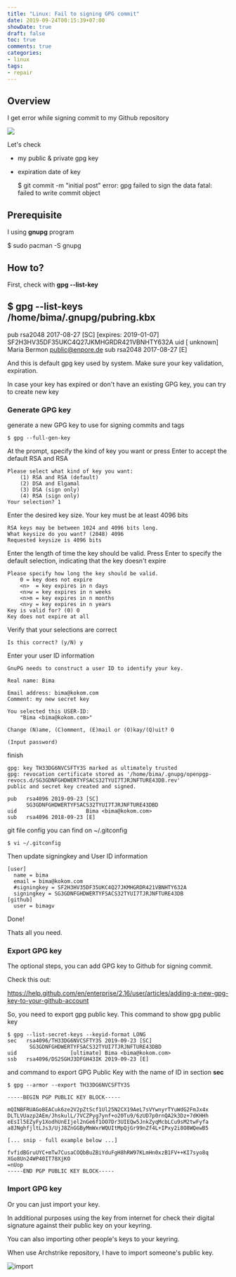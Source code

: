 ```yaml
---
title: "Linux: Fail to signing GPG commit"
date: 2019-09-24T00:15:39+07:00
showDate: true
draft: false
toc: true
comments: true
categories:
- linux
tags:
- repair
---
```


## Overview
I get error while signing commit to my Github repository

![](https://res.cloudinary.com/bimagv/image/upload/v1603375939/2019-09/2019-09-24img1_xlyj6o.png)

Let's check

- my public & private gpg key
- expiration date of key

  $ git commit -m "initial post"
  error: gpg failed to sign the data
  fatal: failed to write commit object

## Prerequisite
I using **gnupg** program

  $ sudo pacman -S gnupg


## How to?
First, check with **gpg --list-key**

  $ gpg --list-keys
  /home/bima/.gnupg/pubring.kbx
  -----------------------------
  pub   rsa2048 2017-08-27 [SC] [expires: 2019-01-07]
        SF2H3HV35DF35UKC4Q27JKMHGRDR421VBNHTY632A
  uid           [ unknown] Maria Bermon <public@enpore.de>
  sub   rsa2048 2017-08-27 [E]

And this is default gpg key used by system. Make sure your key validation, expiration.

In case your key has expired or don't have an existing GPG key, you can try to create new key

### Generate GPG key 

generate a new GPG key to use for signing commits and tags

    $ gpg --full-gen-key

At the prompt, specify the kind of key you want or press Enter to accept the default RSA and RSA

    Please select what kind of key you want:
        (1) RSA and RSA (default)
        (2) DSA and Elgamal
        (3) DSA (sign only)
        (4) RSA (sign only)
    Your selection? 1

Enter the desired key size. Your key must be at least 4096 bits

    RSA keys may be between 1024 and 4096 bits long.
    What keysize do you want? (2048) 4096
    Requested keysize is 4096 bits

Enter the length of time the key should be valid. Press Enter to specify the default selection, indicating that the key doesn't expire

    Please specify how long the key should be valid.
        0 = key does not expire
        <n>  = key expires in n days
        <n>w = key expires in n weeks
        <n>m = key expires in n months
        <n>y = key expires in n years
    Key is valid for? (0) 0
    Key does not expire at all

Verify that your selections are correct

    Is this correct? (y/N) y

Enter your user ID information

    GnuPG needs to construct a user ID to identify your key.

    Real name: Bima

    Email address: bima@kokom.com
    Comment: my new secret key

    You selected this USER-ID:
        "Bima <bima@kokom.com>"

    Change (N)ame, (C)omment, (E)mail or (O)kay/(Q)uit? O

    (Input password)

finish

    gpg: key TH33DG6NVCSFTY3S marked as ultimately trusted
    gpg: revocation certificate stored as '/home/bima/.gnupg/openpgp-revocs.d/SG3GDNFGHDWERTYFSACS32TYUI7TJRJNFTURE43DB.rev'
    public and secret key created and signed.

    pub   rsa4096 2019-09-23 [SC]
          SG3GDNFGHDWERTYFSACS32TYUI7TJRJNFTURE43DBD
    uid                      Bima <bima@kokom.com>
    sub   rsa4096 2018-09-23 [E]

git file config you can find on ~/.gitconfig

    $ vi ~/.gitconfig

Then update signingkey and User ID information

    [user]
      name = bima
      email = bima@kokom.com
      #signingkey = SF2H3HV35DF35UKC4Q27JKMHGRDR421VBNHTY632A
      signingkey = SG3GDNFGHDWERTYFSACS32TYUI7TJRJNFTURE43DB
    [github]
      user = bimagv

Done!

Thats all you need.

### Export GPG key

The optional steps, you can add GPG key to Github for signing commit. 

Check this out:

https://help.github.com/en/enterprise/2.16/user/articles/adding-a-new-gpg-key-to-your-github-account

So, you need to export gpg public key. This command to show gpg public key

    $ gpg --list-secret-keys --keyid-format LONG
    sec   rsa4096/TH33DG6NVCSFTY3S 2019-09-23 [SC]
           SG3GDNFGHDWERTYFSACS32TYUI7TJRJNFTURE43DBD
    uid                 [ultimate] Bima <bima@kokom.com>
    ssb   rsa4096/DS2SGHJ3DFGH43IK 2019-09-23 [E]

and command to export GPG Public Key with the name of ID in section **sec**

    $ gpg --armor --export TH33DG6NVCSFTY3S

    -----BEGIN PGP PUBLIC KEY BLOCK-----

    mQINBFRUAGoBEACuk6ze2V2pZtScf1Ul25N2CX19AeL7sVYwnyrTYuWdG2FmJx4x
    DLTLVUazp2AEm/JhskulL/7VCZPyg7ynf+o20Tu9/6zUD7p0rnQA2k3Dz+7dKHHh
    eEsIl5EZyFy1XodhUnEIjel2nGe6f1OO7Dr3UIEQw5JnkZyqMcbLCu9sM2twFyfa
    a8JNghfjltLJs3/UjJ8ZnGGByMmWxrWQUItMpQjGr99nZf4L+IPxy2i8O8WQewB5

    [... snip - full example below ...]

    fvfidBGruUYC+mTw7CusaCOQbBuZBiYduFgH8hRW97KLmHn0xzB1FV++KI7syo8q
    XGo8Un24WP40IT78XjKO
    =nUop
    -----END PGP PUBLIC KEY BLOCK-----

### Import GPG key
Or you can just import your key.

In additional purposes using the key from internet for check their digital signature against their public key on your keyring. 

You can also importing other people's keys to your keyring. 

When use Archstrike repository, I have to import someone's public key.

![import](https://res.cloudinary.com/bimagv/image/upload/v1603375936/2019-09/fail-to-signing-commit-01_ilyhuf.png)
